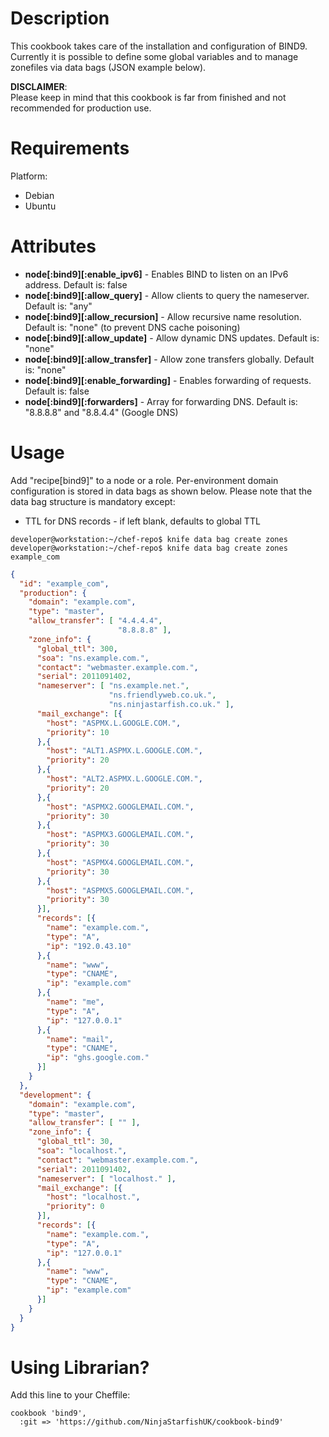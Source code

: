 Description
===========

This cookbook takes care of the installation and configuration of BIND9.
Currently it is possible to define some global variables and to manage zonefiles via data bags (JSON example below).

**DISCLAIMER**:  
Please keep in mind that this cookbook is far from finished and not recommended for production use.

Requirements
============

Platform:

* Debian
* Ubuntu

Attributes
==========

* **node[:bind9][:enable_ipv6]**       - Enables BIND to listen on an IPv6 address. Default is: false
* **node[:bind9][:allow_query]**       - Allow clients to query the nameserver. Default is: "any"
* **node[:bind9][:allow_recursion]**   - Allow recursive name resolution. Default is: "none" (to prevent DNS cache poisoning)
* **node[:bind9][:allow_update]**      - Allow dynamic DNS updates. Default is: "none"
* **node[:bind9][:allow_transfer]**    - Allow zone transfers globally. Default is: "none"
* **node[:bind9][:enable_forwarding]** - Enables forwarding of requests. Default is: false
* **node[:bind9][:forwarders]**        - Array for forwarding DNS. Default is: "8.8.8.8" and "8.8.4.4" (Google DNS)

Usage
=====

Add "recipe[bind9]" to a node or a role. Per-environment domain configuration is stored in data bags as shown below.
Please note that the data bag structure is mandatory except:
* TTL for DNS records - if left blank, defaults to global TTL

```
developer@workstation:~/chef-repo$ knife data bag create zones
developer@workstation:~/chef-repo$ knife data bag create zones example_com
```
```json
{
  "id": "example_com",
  "production": {
    "domain": "example.com",
    "type": "master",
    "allow_transfer": [ "4.4.4.4",
                        "8.8.8.8" ],
    "zone_info": {
      "global_ttl": 300,
      "soa": "ns.example.com.",
      "contact": "webmaster.example.com.",
      "serial": 2011091402,
      "nameserver": [ "ns.example.net.",
                      "ns.friendlyweb.co.uk.",
                      "ns.ninjastarfish.co.uk." ],
      "mail_exchange": [{
        "host": "ASPMX.L.GOOGLE.COM.",
        "priority": 10
      },{
        "host": "ALT1.ASPMX.L.GOOGLE.COM.",
        "priority": 20
      },{
        "host": "ALT2.ASPMX.L.GOOGLE.COM.",
        "priority": 20
      },{
        "host": "ASPMX2.GOOGLEMAIL.COM.",
        "priority": 30
      },{
        "host": "ASPMX3.GOOGLEMAIL.COM.",
        "priority": 30
      },{
        "host": "ASPMX4.GOOGLEMAIL.COM.",
        "priority": 30
      },{
        "host": "ASPMX5.GOOGLEMAIL.COM.",
        "priority": 30
      }],
      "records": [{
        "name": "example.com.",
        "type": "A",
        "ip": "192.0.43.10"
      },{
        "name": "www",
        "type": "CNAME",
        "ip": "example.com"
      },{
        "name": "me",
        "type": "A",
        "ip": "127.0.0.1"
      },{
        "name": "mail",
        "type": "CNAME",
        "ip": "ghs.google.com."
      }]
    }
  },
  "development": {
    "domain": "example.com",
    "type": "master",
    "allow_transfer": [ "" ],
    "zone_info": {
      "global_ttl": 30,
      "soa": "localhost.",
      "contact": "webmaster.example.com.",
      "serial": 2011091402,
      "nameserver": [ "localhost." ],
      "mail_exchange": [{
        "host": "localhost.",
        "priority": 0
      }],
      "records": [{
        "name": "example.com.",
        "type": "A",
        "ip": "127.0.0.1"
      },{
        "name": "www",
        "type": "CNAME",
        "ip": "example.com"
      }]
    }
  }
}
```
Using Librarian?
================

Add this line to your Cheffile:

    cookbook 'bind9',
      :git => 'https://github.com/NinjaStarfishUK/cookbook-bind9'